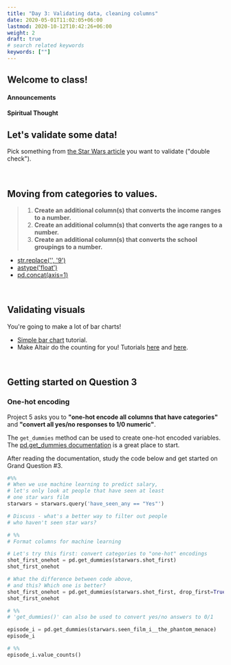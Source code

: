 ```yaml
---
title: "Day 3: Validating data, cleaning columns"
date: 2020-05-01T11:02:05+06:00
lastmod: 2020-10-12T10:42:26+06:00
weight: 2
draft: true
# search related keywords
keywords: [""]
---
```


## Welcome to class!

#### Announcements
#### Spiritual Thought


## Let's validate some data!

Pick something from [the Star Wars article](https://fivethirtyeight.com/features/americas-favorite-star-wars-movies-and-least-favorite-characters/) you want to validate ("double check").


<!--------------------------------------
These videos (about 13 minutes each) should help answer your questions with Grand Question 1.

- Video: [Renaming columns](https://www.loom.com/share/4408110072d040e592891993bc8c9731)
- Video: [Summarizing data for Altair bar charts](https://www.loom.com/share/db922f92304b494aa43330a234ecf8ff)

And this code will help you get the columns renamed:

```python
# %%
# load packages
import pandas as pd
import altair as alt

# data url
starwars_url = "https://github.com/fivethirtyeight/data/raw/master/star-wars-survey/StarWars.csv"

# load data and columns
starwars = pd.read_csv(starwars_url, encoding = "ISO-8859-1", skiprows = 2, header = None)
starwars_cols = pd.read_csv(starwars_url, encoding = "ISO-8859-1", nrows = 2, header = None)

# clean up the column names
starwars_cols_clean = (starwars_cols
 .transpose()
 .rename(columns = {0:'pre', 1:'post'})
 .assign(pre = (lambda x: x.pre
                     .replace("Have you seen any of the 6 films in the Star Wars franchise?", "have_seen_any")
                     .replace("Do you consider yourself to be a fan of the Star Wars film franchise?", "fan_star_wars")
                     .replace("Which of the following Star Wars films have you seen? Please select all that apply.", "seen_film_")
                     .replace("Please rank the Star Wars films in order of preference with 1 being your favorite film in the franchise and 6 being your least favorite film.", "rank_")
                     .replace("Please state whether you view the following characters favorably, unfavorably, or are unfamiliar with him/her.","rank_")
                     .replace("Which character shot first?", "shot_first")
                     .replace("Are you familiar with the Expanded Universe?", "expanded_universe")
                     .replace("Do you consider yourself to be a fan of the Star Trek franchise?", "fan_star_trek")
                     .str.replace("Do you consider yourself to be a fan of the Expanded Universe?", "fan_expanded_universe")
                     .str.replace(" ", "_")
                     .str.replace("[(|)\?]", "")
                     .str.lower()
                     .ffill()),
         
         post = (lambda x: x.post
                 .replace("Response", "")
                 .str.replace("Star Wars: Episode ", "")
                 .str.replace(" ", "_")
                 .fillna("")
                 .str.lower()),
         
         col_names = (lambda x: x.pre.str.cat(x.post, sep="")))
 )

starwars.columns = starwars_cols_clean.col_names
starwars.head()
```
-------------------------------------->

<br>


## Moving from categories to values.

> 1. __Create an additional column(s) that converts the income ranges to a number.__
> 1. __Create an additional column(s) that converts the age ranges to a number.__
> 1. __Create an additional column(s) that converts the school groupings to a number.__

- [str.replace('', '9')](https://pandas.pydata.org/pandas-docs/stable/reference/api/pandas.Series.str.replace.html)
- [astype('float')](https://pandas.pydata.org/pandas-docs/stable/reference/api/pandas.DataFrame.astype.html)
- [pd.concat(axis=1)](https://pandas.pydata.org/pandas-docs/stable/reference/api/pandas.concat.html)

<br>


## Validating visuals

You're going to make a lot of bar charts!

- [Simple bar chart](https://altair-viz.github.io/gallery/simple_bar_chart.html) tutorial.
- Make Altair do the counting for you! Tutorials [here](https://altair-viz.github.io/user_guide/transform/aggregate.html) and [here](https://stackoverflow.com/questions/62405935/altair-pandas-value-counts-horizontal-bar-chart).

<br>

## Getting started on Question 3

### One-hot encoding

Project 5 asks you to **"one-hot encode all columns that have categories"** and **"convert all yes/no responses to 1/0 numeric"**.

The `get_dummies` method can be used to create one-hot encoded variables. The [pd.get_dummies documentation](https://pandas.pydata.org/pandas-docs/stable/reference/api/pandas.get_dummies.html) is a great place to start.

After reading the documentation, study the code below and get started on Grand Question #3.

```python
#%%
# When we use machine learning to predict salary,
# let's only look at people that have seen at least
# one star wars film
starwars = starwars.query('have_seen_any == "Yes"')

# Discuss - what's a better way to filter out people 
# who haven't seen star wars?

# %%
# Format columns for machine learning

# Let's try this first: convert categories to "one-hot" encodings
shot_first_onehot = pd.get_dummies(starwars.shot_first)
shot_first_onehot

# What the difference between code above,
# and this? Which one is better?
shot_first_onehot = pd.get_dummies(starwars.shot_first, drop_first=True)
shot_first_onehot

# %%
# 'get_dummies()' can also be used to convert yes/no answers to 0/1

episode_i = pd.get_dummies(starwars.seen_film_i__the_phantom_menace)
episode_i

# %%
episode_i.value_counts()
```

<!-------------------
- [pd.factorize(x)](https://pandas.pydata.org/pandas-docs/stable/reference/api/pandas.factorize.html)
----------------------->
